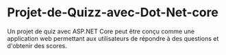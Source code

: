# Projet-de-Quizz-avec-Dot-Net-core
Un projet de quiz avec ASP.NET Core peut être conçu comme une application web permettant aux utilisateurs de répondre à des questions et d'obtenir des scores.

